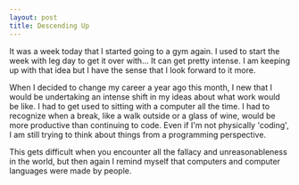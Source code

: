 ```yaml
---
layout: post
title: Descending Up
---
```


It was a week today that I started going to a gym again. I used to start the
week with leg day to get it over with... It can get pretty intense. I am keeping
up with that idea but I have the sense that I look forward to it more.

When I decided to change my career a year ago this month, I new that I would be
undertaking an intense shift in my ideas about what work would be like. I had to get
used to sitting with a computer all the time. I had to recognize when a break,
like a walk outside or a glass of wine, would be more productive than continuing
to code. Even if I'm not physically 'coding', I am still trying to think about
things from a programming perspective.

This gets difficult when you encounter all the fallacy and unreasonableness in
the world, but then again I remind myself that computers and computer languages
were made by people.